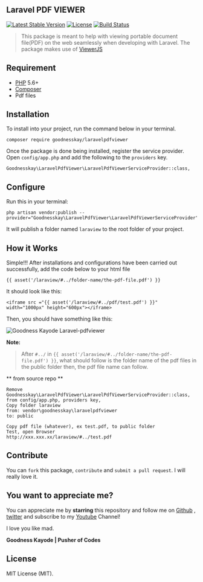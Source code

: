 ## Laravel PDF VIEWER

[![Latest Stable Version](https://poser.pugx.org/goodnesskay/laravelpdfviewer/v/stable)](https://packagist.org/packages/goodnesskay/laravelpdfviewer)
[![License](https://poser.pugx.org/goodnesskay/laravelpdfviewer/license)](https://packagist.org/packages/goodnesskay/laravelpdfviewer)
[![Build Status](https://scrutinizer-ci.com/g/goodnesskay/LARAVEL-PDF-VIEWER/badges/build.png?b=master)](https://scrutinizer-ci.com/g/goodnesskay/LARAVEL-PDF-VIEWER/build-status/master)

> This package is meant to help with viewing portable document file(PDF) on the web seamlessly when developing with Laravel. The package makes use of [ViewerJS](http://viewerjs.org) 

## Requirement

- [PHP](https://php.net) 5.6+ 
- [Composer](https://getcomposer.org)
- Pdf files

## Installation
To install into your project, run the command below in your terminal.

```
composer require goodnesskay/laravelpdfviewer
```

Once the package is done being installed, register the service provider. Open `config/app.php` and add the following to the `providers` key.

 ```
 Goodnesskay\LaravelPdfViewer\LaravelPdfViewerServiceProvider::class,
 ```
 
 ## Configure
 Run this in your terminal:
 ```
php artisan vendor:publish --provider="Goodnesskay\LaravelPdfViewer\LaravelPdfViewerServiceProvider" 
```
It will publish a folder named `laraview` to the root folder of your project.

##  How it Works
Simple!!! After installations and configurations have been carried out successfully, add the code below to your html file
 ```
 {{ asset('/laraview/#../folder-name/the-pdf-file.pdf') }}

```
It should look like this:
```
<iframe src ="{{ asset('/laraview/#../pdf/test.pdf') }}" width="1000px" height="600px"></iframe>
```
Then, you should have something like this:

![Goodness Kayode Laravel-pdfviewer](https://cloud.githubusercontent.com/assets/16525886/26499445/9483e444-422a-11e7-81cf-9569b8f33669.png)


**Note:** 
> After `#../` in `{{ asset('/laraview/#../folder-name/the-pdf-file.pdf') }}`, what should follow is the folder name of the pdf files in the public 
folder then, the pdf file name can follow.

** from source repo **
```
Remove Goodnesskay\LaravelPdfViewer\LaravelPdfViewerServiceProvider::class, from config/app.php, providers key,
Copy folder laraview
from: vendor\goodnesskay\laravelpdfviewer
to: public

Copy pdf file (whatever), ex test.pdf, to public folder
Test, open Browser
http://xxx.xxx.xx/laraview/#../test.pdf
```


## Contribute

You can `fork` this package, `contribute` and `submit a pull request`. I will really love it.

##  You want to appreciate me?

You can appreciate me by **starring** this repository and follow me on [Github](https://github.com/goodnesskay) , [twitter](https://twitter.com/goodnesskayode) and subscribe to my [Youtube](https://www.youtube.com/channel/UC3h5EkjLBS5VtpJRVRrMD-Q) Channel!

I love you like mad.

**Goodness Kayode | Pusher of Codes**


## License

MIT License (MIT).

